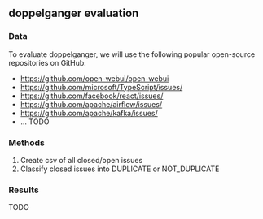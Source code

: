 ## doppelganger evaluation

### Data
To evaluate doppelganger, we will use the following popular open-source repositories on GitHub:

- https://github.com/open-webui/open-webui
- https://github.com/microsoft/TypeScript/issues/
- https://github.com/facebook/react/issues/
- https://github.com/apache/airflow/issues/
- https://github.com/apache/kafka/issues/
- ... TODO

### Methods
1. Create csv of all closed/open issues
2. Classify closed issues into DUPLICATE or NOT_DUPLICATE

### Results
TODO